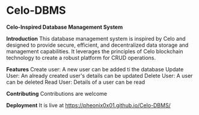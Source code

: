 # Celo-DBMS

**Celo-Inspired Database Management System**

**Introduction**
This database management system is inspired by Celo and designed to provide secure, efficient, and decentralized data storage and management capabilities. It leverages the principles of Celo blockchain technology to create a robust platform for CRUD operations.

**Features**
Create user: A new user can be added ti the database
Update User: An already created user's details can be updated
Delete User: A user can be deleted
Read User: Details of a user can be read



**Contributing**
Contributions are welcome

**Deployment**
It is live at https://pheonix0x01.github.io/Celo-DBMS/

